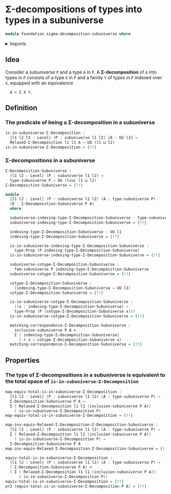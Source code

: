 # Σ-decompositions of types into types in a subuniverse

```agda
module foundation.sigma-decomposition-subuniverse where
```

<details><summary>Imports</summary>

```agda
open import foundation.dependent-pair-types
open import foundation.relaxed-sigma-decompositions
open import foundation.subuniverses
open import foundation.universe-levels

open import foundation-core.cartesian-product-types
open import foundation-core.equivalences
open import foundation-core.homotopies
open import foundation-core.propositions
```

</details>

## Idea

Consider a subuniverse `P` and a type `A` in `P`. A **Σ-decomposition** of `A`
into types in `P` consists of a type `X` in `P` and a family `Y` of types in `P`
indexed over `X`, equipped with an equivalence

```text
  A ≃ Σ X Y.
```

## Definition

### The predicate of being a Σ-decomposition in a subuniverse

```agda
is-in-subuniverse-Σ-Decomposition :
  {l1 l2 l3 : Level} (P : subuniverse l1 l2) {A : UU l3} →
  Relaxed-Σ-Decomposition l1 l1 A → UU (l1 ⊔ l2)
is-in-subuniverse-Σ-Decomposition = {!!}
```

### Σ-decompositions in a subuniverse

```agda
Σ-Decomposition-Subuniverse :
  {l1 l2 : Level} (P : subuniverse l1 l2) →
  type-subuniverse P → UU (lsuc l1 ⊔ l2)
Σ-Decomposition-Subuniverse = {!!}

module _
  {l1 l2 : Level} (P : subuniverse l1 l2) (A : type-subuniverse P)
  (D : Σ-Decomposition-Subuniverse P A)
  where

  subuniverse-indexing-type-Σ-Decomposition-Subuniverse : type-subuniverse P
  subuniverse-indexing-type-Σ-Decomposition-Subuniverse = {!!}

  indexing-type-Σ-Decomposition-Subuniverse : UU l1
  indexing-type-Σ-Decomposition-Subuniverse = {!!}

  is-in-subuniverse-indexing-type-Σ-Decomposition-Subuniverse :
    type-Prop (P indexing-type-Σ-Decomposition-Subuniverse)
  is-in-subuniverse-indexing-type-Σ-Decomposition-Subuniverse = {!!}

  subuniverse-cotype-Σ-Decomposition-Subuniverse :
    fam-subuniverse P indexing-type-Σ-Decomposition-Subuniverse
  subuniverse-cotype-Σ-Decomposition-Subuniverse = {!!}

  cotype-Σ-Decomposition-Subuniverse :
    (indexing-type-Σ-Decomposition-Subuniverse → UU l1)
  cotype-Σ-Decomposition-Subuniverse = {!!}

  is-in-subuniverse-cotype-Σ-Decomposition-Subuniverse :
    ((x : indexing-type-Σ-Decomposition-Subuniverse) →
    type-Prop (P (cotype-Σ-Decomposition-Subuniverse x)))
  is-in-subuniverse-cotype-Σ-Decomposition-Subuniverse = {!!}

  matching-correspondence-Σ-Decomposition-Subuniverse :
    inclusion-subuniverse P A ≃
    Σ ( indexing-type-Σ-Decomposition-Subuniverse)
      ( λ x → cotype-Σ-Decomposition-Subuniverse x)
  matching-correspondence-Σ-Decomposition-Subuniverse = {!!}
```

## Properties

### The type of Σ-decompositions in a subuniverse is equivalent to the total space of `is-in-subuniverse-Σ-Decomposition`

```agda
map-equiv-total-is-in-subuniverse-Σ-Decomposition :
  {l1 l2 : Level} (P : subuniverse l1 l2) (A : type-subuniverse P) →
  Σ-Decomposition-Subuniverse P A →
  Σ ( Relaxed-Σ-Decomposition l1 l1 (inclusion-subuniverse P A))
    ( is-in-subuniverse-Σ-Decomposition P)
map-equiv-total-is-in-subuniverse-Σ-Decomposition = {!!}

map-inv-equiv-Relaxed-Σ-Decomposition-Σ-Decomposition-Subuniverse :
  {l1 l2 : Level} (P : subuniverse l1 l2) (A : type-subuniverse P) →
  Σ ( Relaxed-Σ-Decomposition l1 l1 (inclusion-subuniverse P A))
    ( is-in-subuniverse-Σ-Decomposition P) →
  Σ-Decomposition-Subuniverse P A
map-inv-equiv-Relaxed-Σ-Decomposition-Σ-Decomposition-Subuniverse = {!!}

equiv-total-is-in-subuniverse-Σ-Decomposition :
  {l1 l2 : Level} (P : subuniverse l1 l2) (A : type-subuniverse P) →
  ( Σ-Decomposition-Subuniverse P A) ≃
  ( Σ ( Relaxed-Σ-Decomposition l1 l1 (inclusion-subuniverse P A))
      ( is-in-subuniverse-Σ-Decomposition P))
equiv-total-is-in-subuniverse-Σ-Decomposition = {!!}
pr2 (equiv-total-is-in-subuniverse-Σ-Decomposition P A) = {!!}
```
